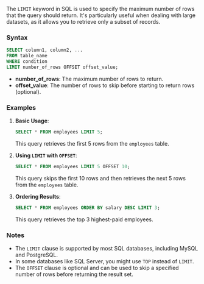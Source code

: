 The `LIMIT` keyword in SQL is used to specify the maximum number of rows that the query should return. It's particularly useful when dealing with large datasets, as it allows you to retrieve only a subset of records.

### Syntax
```sql
SELECT column1, column2, ...
FROM table_name
WHERE condition
LIMIT number_of_rows OFFSET offset_value;
```
- **number_of_rows**: The maximum number of rows to return.
- **offset_value**: The number of rows to skip before starting to return rows (optional).

### Examples

1. **Basic Usage**:
   ```sql
   SELECT * FROM employees LIMIT 5;
   ```
   This query retrieves the first 5 rows from the `employees` table.

2. **Using `LIMIT` with `OFFSET`**:
   ```sql
   SELECT * FROM employees LIMIT 5 OFFSET 10;
   ```
   This query skips the first 10 rows and then retrieves the next 5 rows from the `employees` table.

3. **Ordering Results**:
   ```sql
   SELECT * FROM employees ORDER BY salary DESC LIMIT 3;
   ```
   This query retrieves the top 3 highest-paid employees.

### Notes
- The `LIMIT` clause is supported by most SQL databases, including MySQL and PostgreSQL.
- In some databases like SQL Server, you might use `TOP` instead of `LIMIT`.
- The `OFFSET` clause is optional and can be used to skip a specified number of rows before returning the result set.
